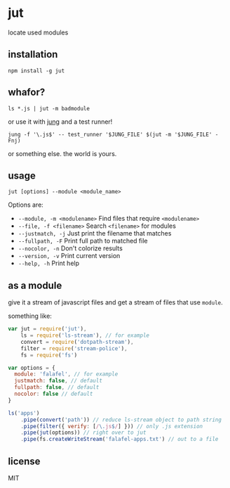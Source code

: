 jut
===

locate used modules

## installation

`npm install -g jut`

## whafor?

`ls *.js | jut -m badmodule`

or use it with [jung](https://github.com/jarofghosts/jung) and a test runner!

`jung -f '\.js$' -- test_runner '$JUNG_FILE' $(jut -m '$JUNG_FILE' -Fnj)`

or something else. the world is yours.

## usage

`jut [options] --module <module_name>`

Options are:

* `--module, -m <modulename>` Find files that require `<modulename>`
* `--file, -f <filename>` Search `<filename>` for modules
* `--justmatch, -j` Just print the filename that matches
* `--fullpath, -F` Print full path to matched file
* `--nocolor, -n` Don't colorize results
* `--version, -v` Print current version
* `--help, -h` Print help

## as a module

give it a stream of javascript files and get a stream of files that use
`module`.

something like:

```js
var jut = require('jut'),
    ls = require('ls-stream'), // for example
    convert = require('dotpath-stream'),
    filter = require('stream-police'),
    fs = require('fs')

var options = {
  module: 'falafel', // for example
  justmatch: false, // default
  fullpath: false, // default
  nocolor: false // default
}

ls('apps')
    .pipe(convert('path')) // reduce ls-stream object to path string
    .pipe(filter({ verify: [/\.js$/] })) // only .js extension
    .pipe(jut(options)) // right over to jut
    .pipe(fs.createWriteStream('falafel-apps.txt') // out to a file
```

## license

MIT

